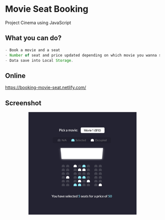 # Movie Seat Booking

Project Cinema using JavaScript

## What you can do?

```javascript
- Book a movie and a seat
- Number of seat and price updated depending on which movie you wanna see
- Data save into Local Storage.
```

## Online

https://booking-movie-seat.netlify.com/


## Screenshot

<div style="display:flex; justify-content:center;">
<img src="https://raw.githubusercontent.com/se4astien/movie-seat-booking/master/screenshots/movie-seat-booking.png" width="70%" />
  </div>
